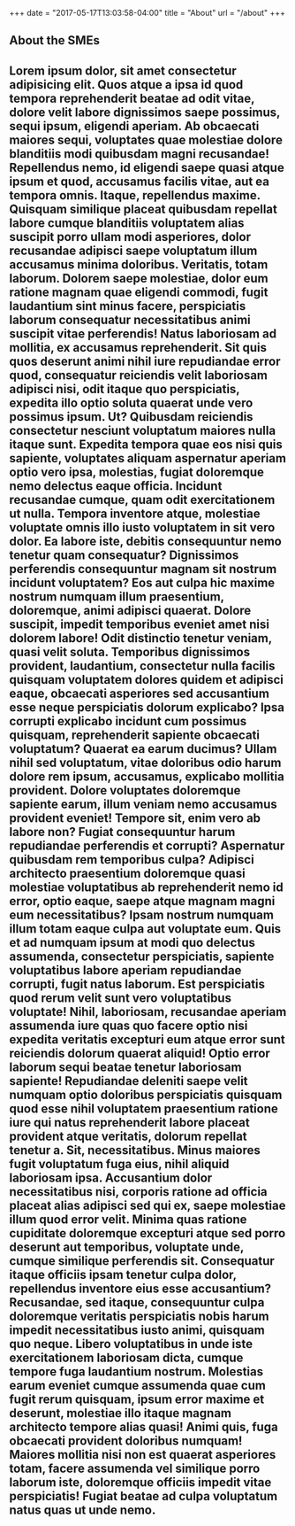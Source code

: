 +++
date = "2017-05-17T13:03:58-04:00"
title = "About"
url = "/about"
+++

## About the SMEs
Lorem ipsum dolor, sit amet consectetur adipisicing elit. Quos atque a ipsa id quod tempora reprehenderit beatae ad odit vitae, dolore velit labore dignissimos saepe possimus, sequi ipsum, eligendi aperiam.
Ab obcaecati maiores sequi, voluptates quae molestiae dolore blanditiis modi quibusdam magni recusandae! Repellendus nemo, id eligendi saepe quasi atque ipsum et quod, accusamus facilis vitae, aut ea tempora omnis.
Itaque, repellendus maxime. Quisquam similique placeat quibusdam repellat labore cumque blanditiis voluptatem alias suscipit porro ullam modi asperiores, dolor recusandae adipisci saepe voluptatum illum accusamus minima doloribus. Veritatis, totam laborum.
Dolorem saepe molestiae, dolor eum ratione magnam quae eligendi commodi, fugit laudantium sint minus facere, perspiciatis laborum consequatur necessitatibus animi suscipit vitae perferendis! Natus laboriosam ad mollitia, ex accusamus reprehenderit.
Sit quis quos deserunt animi nihil iure repudiandae error quod, consequatur reiciendis velit laboriosam adipisci nisi, odit itaque quo perspiciatis, expedita illo optio soluta quaerat unde vero possimus ipsum. Ut?
Quibusdam reiciendis consectetur nesciunt voluptatum maiores nulla itaque sunt. Expedita tempora quae eos nisi quis sapiente, voluptates aliquam aspernatur aperiam optio vero ipsa, molestias, fugiat doloremque nemo delectus eaque officia.
Incidunt recusandae cumque, quam odit exercitationem ut nulla. Tempora inventore atque, molestiae voluptate omnis illo iusto voluptatem in sit vero dolor. Ea labore iste, debitis consequuntur nemo tenetur quam consequatur?
Dignissimos perferendis consequuntur magnam sit nostrum incidunt voluptatem? Eos aut culpa hic maxime nostrum numquam illum praesentium, doloremque, animi adipisci quaerat. Dolore suscipit, impedit temporibus eveniet amet nisi dolorem labore!
Odit distinctio tenetur veniam, quasi velit soluta. Temporibus dignissimos provident, laudantium, consectetur nulla facilis quisquam voluptatem dolores quidem et adipisci eaque, obcaecati asperiores sed accusantium esse neque perspiciatis dolorum explicabo?
Ipsa corrupti explicabo incidunt cum possimus quisquam, reprehenderit sapiente obcaecati voluptatum? Quaerat ea earum ducimus? Ullam nihil sed voluptatum, vitae doloribus odio harum dolore rem ipsum, accusamus, explicabo mollitia provident.
Dolore voluptates doloremque sapiente earum, illum veniam nemo accusamus provident eveniet! Tempore sit, enim vero ab labore non? Fugiat consequuntur harum repudiandae perferendis et corrupti? Aspernatur quibusdam rem temporibus culpa?
Adipisci architecto praesentium doloremque quasi molestiae voluptatibus ab reprehenderit nemo id error, optio eaque, saepe atque magnam magni eum necessitatibus? Ipsam nostrum numquam illum totam eaque culpa aut voluptate eum.
Quis et ad numquam ipsum at modi quo delectus assumenda, consectetur perspiciatis, sapiente voluptatibus labore aperiam repudiandae corrupti, fugit natus laborum. Est perspiciatis quod rerum velit sunt vero voluptatibus voluptate!
Nihil, laboriosam, recusandae aperiam assumenda iure quas quo facere optio nisi expedita veritatis excepturi eum atque error sunt reiciendis dolorum quaerat aliquid! Optio error laborum sequi beatae tenetur laboriosam sapiente!
Repudiandae deleniti saepe velit numquam optio doloribus perspiciatis quisquam quod esse nihil voluptatem praesentium ratione iure qui natus reprehenderit labore placeat provident atque veritatis, dolorum repellat tenetur a. Sit, necessitatibus.
Minus maiores fugit voluptatum fuga eius, nihil aliquid laboriosam ipsa. Accusantium dolor necessitatibus nisi, corporis ratione ad officia placeat alias adipisci sed qui ex, saepe molestiae illum quod error velit.
Minima quas ratione cupiditate doloremque excepturi atque sed porro deserunt aut temporibus, voluptate unde, cumque similique perferendis sit. Consequatur itaque officiis ipsam tenetur culpa dolor, repellendus inventore eius esse accusantium?
Recusandae, sed itaque, consequuntur culpa doloremque veritatis perspiciatis nobis harum impedit necessitatibus iusto animi, quisquam quo neque. Libero voluptatibus in unde iste exercitationem laboriosam dicta, cumque tempore fuga laudantium nostrum.
Molestias earum eveniet cumque assumenda quae cum fugit rerum quisquam, ipsum error maxime et deserunt, molestiae illo itaque magnam architecto tempore alias quasi! Animi quis, fuga obcaecati provident doloribus numquam!
Maiores mollitia nisi non est quaerat asperiores totam, facere assumenda vel similique porro laborum iste, doloremque officiis impedit vitae perspiciatis! Fugiat beatae ad culpa voluptatum natus quas ut unde nemo.
---
